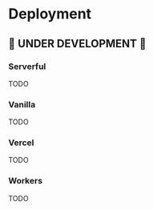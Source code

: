 
# Deployment

## 🚧 UNDER DEVELOPMENT 🚧

### Serverful

TODO

### Vanilla

TODO

### Vercel

TODO

### Workers

TODO